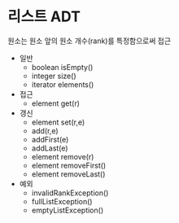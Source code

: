 # 리스트 ADT
원소는 원소 앞의 원소 개수(rank)를 특정함으로써 접근

* 일반
    - boolean isEmpty()
    -   integer size()
    -   iterator elements()
*   접근
    - element get(r)
*   갱신
    -   element set(r,e)
    -   add(r,e)
    -   addFirst(e)
    -   addLast(e)
    -   element remove(r)
    -   element removeFirst()
    -   element removeLast()
* 예외
    - invalidRankException()
    - fullListException()
    - emptyListException()